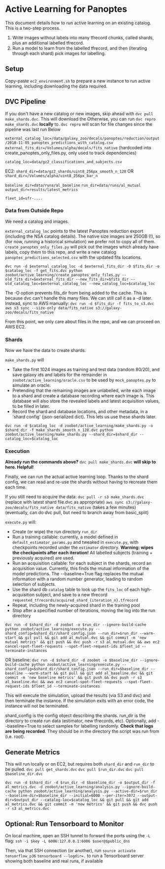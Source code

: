 # Active Learning for Panoptes

This document details how to run active learning on an existing catalog. This is a two-step process.
1. Write images without labels into many tfrecord chunks, called shards, plus an additional labelled tfrecord.
2. Run a model to learn from the labelled tfrecord, and then (iterating through each shard) pick images for labelling.

## Setup

Copy-paste `ec2_environment.sh` to prepare a new instance to run active learning, including downloading the data required.

## DVC Pipeline

If you don't have a new catalog or new images, skip ahead with `dvc pull make_shards.dvc`. 
This will download the 
Otherwise, you can run `dvc repro make_shards.dvc` **locally** to. `dvc repro` will scan for file changes since the pipeline was last run 
Below


`external_catalog_loc=/data/galaxy_zoo/decals/panoptes/reduction/output/2018-11-05_panoptes_predictions_with_catalog.csv`
`external_fits_dir=/Volumes/alpha/decals/fits_native` (hardcoded into create_panoptes_only_files.py, only used to track dependencies)

`catalog_loc=data/gz2_classifications_and_subjects.csv`

EC2:
`shard_dir=data/gz2_shards/uint8_256px_smooth_n_128`
OR
`shard_dir=/Volumes/alpha/uint8_256px_bar_n`

`baseline_dir=data/runs/al_baseline`
`run_dir=data/runs/al_mutual`
`output_dir=results/latest_metrics`

`fleet_id=sfr-....`
### Data from Outside Repo

We need a catalog and images. 

`external_catalog_loc` points to the latest Panoptes reduction export (including the NSA catalog details).
The native size images are 250GB (!), so (for now, running a historical simulation) we prefer not to copy all of them.
`create_panoptes_only_files.py` will pick out the images which already have labels, copy them to this repo, and write a new catalog `panoptes_predictions_selected.csv` with the updated fits locations.

`dvc run -d $external_catalog_loc -d $external_fits_dir -O $fits_dir -o $catalog_loc -f get_fits.dvc python zoobot/active_learning/create_panoptes_only_files.py --old_fits_dir=$external_fits_dir --new_fits_dir=$fits_dir --old_catalog_loc=$external_catalog_loc --new_catalog_loc=$catalog_loc`

The -O option prevents fits_dir from being added to the cache. This is because dvc can't handle this many files. We can still call it as a -d later. Instead, sync to AWS manually:
`dvc run -d $fits_dir -f fits_to_s3.dvc aws s3 sync --size-only data/fits_native s3://galaxy-zoo/decals/fits_native`

From this point, we only care about files in the repo, and we can proceed on AWS EC2.

### Shards

Now we have the data to create shards. 

`make_shards.py` will 
- Take the first 1024 images as training and test data (random 80/20), and save galaxy ids and labels for the remainder in `zoobot/active_learning/oracle.csv` to be used by `mock_panoptes.py` to simulate an oracle.
- Pretending that the remaining images are unlabelled, write each image to a shard and create a database recording where each image is. This database will also store the revealed labels and latest acquisition values, to be filled in later.
- Record the shard and database locations, and other metadata, in a 'shard config' (json-serialized dict). This lets us use these shards later.

`dvc run -d $catalog_loc -d zoobot/active_learning/make_shards.py -o $shard_dir -f make_shards_smooth_n_128.dvc python zoobot/active_learning/make_shards.py --shard_dir=$shard_dir --catalog_loc=$catalog_loc`

### Execution

**Already run the commands above?** `dvc pull make_shards.dvc` **will skip to here. Helpful!**


Finally, we can run the actual active learning loop. Thanks to the shard config, we can read and re-use the shards without having to recreate them each time.

If you still need to acquire the data:
`dvc pull -r s3 make_shards.dvc` (replace with latest shard file.dvc as appropriate)
`aws sync s3://galaxy-zoo/decals/fits_native data/fits_native` (takes a few minutes)
(eventually, can do dvc pull, but need to branch away from basic_split)

`execute.py` will:
- Create (or wipe) the run directory `run_dir`
- Run a training callable: currently, a model defined in `default_estimator_params.py` and tweaked in `execute.py`, with checkpoints recorded under the `estimator` directory. **Warning: wipes the checkpoints after each iteration!** All labelled subjects (training + previously acquired) are used.
- Run an acquisition callable: for each subject in the shards, record an acquisition value. Currently, this finds the mutual information of the model predictions. The --baseline=True flag replaces the mutual information with a random number generator, leading to random selection of subjects. 
- Use the shard db `catalog` table to look up the `fits_loc` of each high-acquisition subject, and save to a new tfrecord `requested_tfrecords/acquired_shard_{iteration_n}.tfrecord`
- Repeat, including the newly-acquired shard in the training pool
- Stop after a specified number of iterations, moving the log into the run directory


`dvc run -d $shard_dir -d zoobot -o $run_dir --ignore-build-cache python zoobot/active_learning/execute.py --shard_config=$shard_dir/shard_config.json --run_dir=$run_dir --warm-start && git pull && git add al_mutual.dvc && git commit -m 'new mutual metrics' && git push && dvc push -r s3 al_mutual.dvc && aws ec2 cancel-spot-fleet-requests --spot-fleet-request-ids $fleet_id --terminate-instances`

OR baseline:
`dvc run -d $shard_dir -d zoobot -o $baseline_dir --ignore-build-cache python zoobot/active_learning/execute.py --shard_config=$shard_dir/shard_config.json --run_dir=$baseline_dir --baseline --warm-start && git pull && git add al_baseline.dvc && git commit -m 'new baseline metrics' && git push && dvc push -r s3 al_baseline.dvc && aws ec2 cancel-spot-fleet-requests --spot-fleet-request-ids $fleet_id --terminate-instances`

This will execute the simulation, upload the results (via S3 and dvc) and then terminate the instance.
If the simulation exits with an error code, the instance will not be terminated.

shard_config is the config object describing the shards. run_dir is the directory to create run data (estimator, new tfrecords, etc).
Optionally, add --baseline=True to select samples for labelling randomly.
**Check that logs are being recorded**. They should be in the directory the script was run from (i.e. root).


## Generate Metrics

This will run locally or on EC2, but requires both `shard_dir` and `run_dir` to be pulled.
`dvc pull get_shards.dvc`
`dvc pull $run_dir.dvc`
`dvc pull $baseline_dir.dvc`


`dvc run -d $shard_dir -d $run_dir -d $baseline_dir -o $output_dir -f al_metrics.dvc -d zoobot/active_learning/analysis.py --ignore-build-cache python zoobot/active_learning/analysis.py --active-dir=$run_dir --baseline-dir=$baseline_dir --initial=6000 --per-iter=3072 --output-dir=$output_dir --catalog-loc=$catalog_loc && git pull && git add al_metrics.dvc && git commit -m 'new metrics' && git push && dvc push -r s3 al_metrics.dvc`

## Optional: Run Tensorboard to Monitor

On local machine, open an SSH tunnel to forward the ports using the `-L` flag:
`ssh -i $key -L 6006:127.0.0.1:6006 $user@$public_dns`

Then, via that SSH connection (or another), run
`source activate tensorflow_p36`
`tensorboard --logdir=.`
to run a Tensorboard server showing both baseline and real runs, if available
